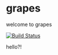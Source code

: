 # grapes 
welcome to grapes


[![Build Status](https://travis-ci.org/PieterVanPittens/grapes.svg?branch=master)](https://travis-ci.org/PieterVanPittens/grapes)


hello?!